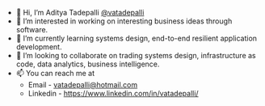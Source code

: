 - 👋 Hi, I’m Aditya Tadepalli [@vatadepalli](https://www.linkedin.com/in/vatadepalli/)
- 👀 I’m interested in working on interesting business ideas through software.
- 🌱 I’m currently learning systems design, end-to-end resilient application development. 
- 💞️ I’m looking to collaborate on trading systems design, infrastructure as code, data analytics, business intelligence. 
- 📫 You can reach me at
    - Email - vatadepalli@hotmail.com
    - Linkedin - https://www.linkedin.com/in/vatadepalli/

<!---
vatadepalli/vatadepalli is a ✨ special ✨ repository because its `README.md` (this file) appears on your GitHub profile.
You can click the Preview link to take a look at your changes.
--->
